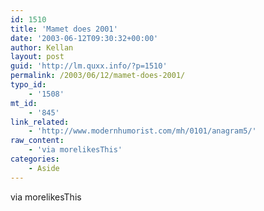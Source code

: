 ```yaml
---
id: 1510
title: 'Mamet does 2001'
date: '2003-06-12T09:30:32+00:00'
author: Kellan
layout: post
guid: 'http://lm.quxx.info/?p=1510'
permalink: /2003/06/12/mamet-does-2001/
typo_id:
    - '1508'
mt_id:
    - '845'
link_related:
    - 'http://www.modernhumorist.com/mh/0101/anagram5/'
raw_content:
    - 'via morelikesThis'
categories:
    - Aside
---
```


via morelikesThis